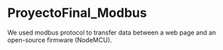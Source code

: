 # ProyectoFinal_Modbus
We used modbus protocol to transfer data between a web page and an open-source firmware (NodeMCU). 
